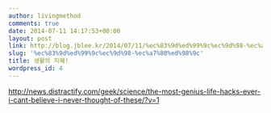 ```yaml
---
author: livingmethod
comments: true
date: 2014-07-11 14:17:53+00:00
layout: post
link: http://blog.jblee.kr/2014/07/11/%ec%83%9d%ed%99%9c%ec%9d%98-%ec%a7%80%ed%98%9c/
slug: '%ec%83%9d%ed%99%9c%ec%9d%98-%ec%a7%80%ed%98%9c'
title: 생활의 지혜!
wordpress_id: 4
---
```


http://news.distractify.com/geek/science/the-most-genius-life-hacks-ever-i-cant-believe-i-never-thought-of-these/?v=1
